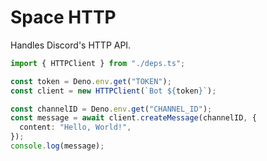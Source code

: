 # Space HTTP

Handles Discord's HTTP API.

```ts
import { HTTPClient } from "./deps.ts";

const token = Deno.env.get("TOKEN");
const client = new HTTPClient(`Bot ${token}`);

const channelID = Deno.env.get("CHANNEL_ID");
const message = await client.createMessage(channelID, {
  content: "Hello, World!",
});
console.log(message);
```
